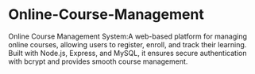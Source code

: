 # Online-Course-Management
Online Course Management System:A web-based platform for managing online courses, allowing users to register, enroll, and track their learning. Built with Node.js, Express, and MySQL, it ensures secure authentication with bcrypt and provides smooth course management.
